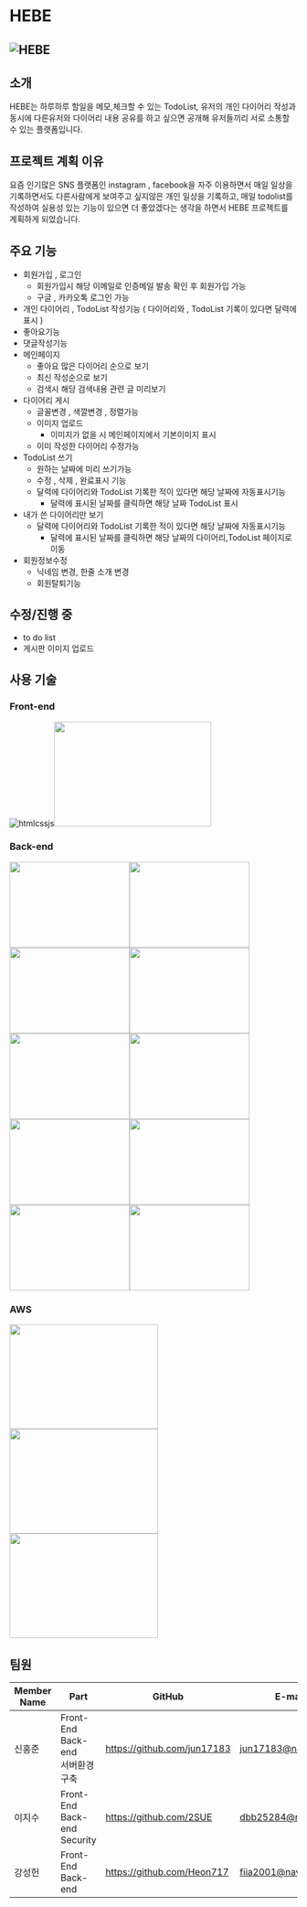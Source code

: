 # HEBE
![HEBE](https://user-images.githubusercontent.com/81272630/138255444-c266f995-f498-411c-a4b0-ef2fefe8e859.gif)
------------------------------------------------
## 소개
HEBE는 하루하루 할일을 메모,체크할 수 있는 TodoList, 유저의 개인 다이어리 작성과 동시에 다른유저와 다이어리 내용 공유를 하고 싶으면 공개해 유저들끼리 서로 소통할 수 있는 플랫폼입니다.
<!-- HEBE 프로젝트는 React 와 JAVA, Spring 을 기반으로  -->

## 프로젝트 계획 이유
 요즘 인기많은 SNS 플랫폼인 instagram , facebook을 자주 이용하면서 매일 일상을 기록하면서도 다른사람에게 보여주고 싶지않은 개인 일상을 기록하고, 매일 todolist를 작성하여 실용성 있는 기능이 있으면 더 좋았겠다는 생각을 하면서 HEBE 프로젝트를 계획하게 되었습니다.
 
## 주요 기능
 * 회원가입 , 로그인
   * 회원가입시 해당 이메일로 인증메일 발송 확인 후 회원가입 가능
   * 구글 , 카카오톡 로그인 가능
 * 개인 다이어리 , TodoList 작성기능 ( 다이어리와 , TodoList 기록이 있다면 달력에 표시 )
 * 좋아요기능
 * 댓글작성기능
 * 메인페이지
   * 좋아요 많은 다이어리 순으로 보기
   * 최신 작성순으로 보기
   * 검색시 해당 검색내용 관련 글 미리보기
 * 다이어리 게시
   * 글꼴변경 , 색깔변경 , 정렬가능
   * 이미지 업로드
     * 이미지가 없을 시 메인페이지에서 기본이미지 표시
   * 이미 작성한 다이어리 수정가능
 * TodoList 쓰기
   * 원하는 날짜에 미리 쓰기가능
   * 수정 , 삭제 , 완료표시 기능
   * 달력에 다이어리와 TodoList 기록한 적이 있다면 해당 날짜에 자동표시기능
     * 달력에 표시된 날짜를 클릭하면 해당 날짜 TodoList 표시
 * 내가 쓴 다이어리만 보기
   * 달력에 다이어리와 TodoList 기록한 적이 있다면 해당 날짜에 자동표시기능
     * 달력에 표시된 날짜를 클릭하면 해당 날짜의 다이어리,TodoList 페이지로 이동
 * 회원정보수정
   * 닉네임 변경, 한줄 소개 변경
   * 회원탈퇴기능
## 수정/진행 중
 * to do list
 * 게시판 이미지 업로드
## 사용 기술
### Front-end
![htmlcssjs](https://user-images.githubusercontent.com/81272630/137304652-6f43a8d6-16f9-41e9-9960-a2afd578d55f.png)<img src=https://user-images.githubusercontent.com/81272630/137304665-bb6dbe37-96f0-476c-82d8-3b5f2475aabf.png width="275" height="183">
### Back-end
<img src="https://user-images.githubusercontent.com/81272630/137305617-92683f0b-e4cc-4137-8c59-d66d804debc0.png" width="210" height="150"/><img src="https://user-images.githubusercontent.com/81272630/137305672-8c006464-c996-4b24-884e-05fedb35e888.png" width="210" height="150"/><img src="https://user-images.githubusercontent.com/81272630/137305682-3eebce9b-9455-487c-b563-8e445086a73c.png" width="210" height="150"/><img src="https://user-images.githubusercontent.com/81272630/137306147-3f691331-92f7-4110-aac5-7216ee13ecaf.png" width="210" height="150"/><img src="https://user-images.githubusercontent.com/81272630/137305730-cf0643e5-67e1-449d-bdaf-ec1bbf21154e.png" width="210" height="150"/><img src="https://user-images.githubusercontent.com/81272630/137306187-dc73f4d9-c819-4d07-8579-4ab7b01c8cd2.png" width="210" height="150"/><img src="https://user-images.githubusercontent.com/81272630/137306225-704e42b8-ed17-4dd2-8396-dfea706278f1.png" width="210" height="150"/><img src="https://user-images.githubusercontent.com/81272630/137306233-3b4ec112-ca0b-4131-99b8-686528a25863.png" width="210" height="150"/><img src="https://user-images.githubusercontent.com/81272630/137306251-a03715a4-8094-4ab7-b724-5c54162991f6.png" width="210" height="150"/><img src="https://user-images.githubusercontent.com/81272630/137306385-0331cf11-7c18-4a06-a26f-cfb5b6823070.png" width="210" height="150"/>
### AWS
<img src="https://user-images.githubusercontent.com/81272630/137307113-02b05b19-20f0-4dcd-abc2-de9c2a22b2fd.jpg" width="260" height="183"/><img src="https://user-images.githubusercontent.com/81272630/137307120-c4cbfdad-0e5d-4a97-9085-8b7fef2c3e84.png" width="260" height="183"/><img src="https://user-images.githubusercontent.com/81272630/137307129-cc0962ed-c1eb-4af0-8ae2-2dfee6330911.png" width="260" height="183"/>
## 팀원
 |Member Name|Part|GitHub|E-mail|
 |---|---|---|---|
 |신홍준|Front-End<br/>Back-end<br/>서버환경 구축|https://github.com/jun17183|jun17183@naver.com|
 |이지수|Front-End<br/>Back-end<br/>Security|https://github.com/2SUE|dbb25284@naver.com|
 |강성헌|Front-End<br/>Back-end |https://github.com/Heon717|fiia2001@naver.com|
